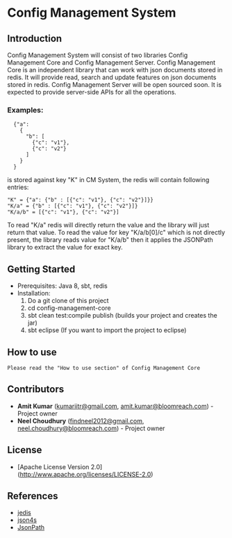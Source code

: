 # Config Management System

## Introduction
Config Management System will consist of two libraries Config Management Core and Config Management Server.
Config Management Core is an independent library that can work with json documents stored in redis. It will
provide read, search and update features on json documents stored in redis.
Config Management Server will be open sourced soon. It is expected to provide server-side APIs for all the operations.
 
### Examples:
```
  {"a": 
    {
      "b": [
        {"c": "v1"}, 
        {"c": "v2"}
      ]  
    }
  }
```
 
is stored against key "K" in CM System, the redis will contain following entries:
```
"K" = {"a": {"b" : [{"c": "v1"}, {"c": "v2"}]}}
"K/a" = {"b" : [{"c": "v1"}, {"c": "v2"}]}
"K/a/b" = [{"c": "v1"}, {"c": "v2"}]
```

To read "K/a" redis will directly return the value and the library will just return  that value. 
To read the value for key "K/a/b[0]/c" which is not directly present, the library reads value for "K/a/b" 
then it applies the JSONPath library to extract the value for exact key.

## Getting Started

  * Prerequisites: Java 8, sbt, redis
  * Installation: 
    1. Do a git clone of this project
    2. cd config-management-core  
    3. sbt clean test:compile publish (builds your project and creates the jar)
    4. sbt eclipse (If you want to import the project to eclipse)
    
## How to use
    Please read the "How to use section" of Config Management Core

## Contributors

* **Amit Kumar** (kumariitr@gmail.com, amit.kumar@bloomreach.com) - Project owner
* **Neel Choudhury** (findneel2012@gmail.com, neel.choudhury@bloomreach.com) - Project owner
 
## License 
  * [Apache License Version 2.0] (http://www.apache.org/licenses/LICENSE-2.0)
  
## References
  * [jedis](https://github.com/xetorthio/jedis)
  * [json4s](https://github.com/json4s/json4s)
  * [JsonPath](https://github.com/jayway/JsonPath)
